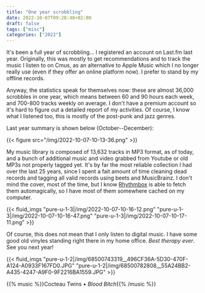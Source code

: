 ```yaml
---
title: "One year scrobbling"
date: 2022-10-07T09:28:48+02:00
draft: false
tags: ["misc"]
categories: ["2022"]
---
```


It's been a full year of scrobbling... I registered an account on Last.fm last year. Originally, this was mostly to get recommendations and to track the music I listen to on Cmus, as an alternative to Apple Music which I no longer really use (even if they offer an online platform now). I prefer to stand by my offline records.

Anyway, the statistics speak for themselves now: these are almost 36,000 scrobbles in one year, which means between 60 and 90 hours each week, and 700-800 tracks weekly on average. I don't have a premium account so it's hard to figure out a detailed report of my activities. Of course, I know what I listened too, this is mostly of the post-punk and jazz genres.

Last year summary is shown below (October--December):

{{< figure src="/img/2022-10-07-10-13-36.png" >}}

My music library is composed of 13,632 tracks in MP3 format, as of today, and a bunch of additional music and video grabbed from Youtube or old MP3s not properly tagged yet. It's by far the most reliable collection I had over the last 25 years, since I spent a fait amount of time cleaning dead records and tagging all valid records using beets and MusicBrainz. I don't mind the cover, most of the time, but I know [Rhythmbox] is able to fetch them automagically, so I have most of them somewhere cached on my computer.

{{< fluid_imgs
"pure-u-1-3|/img/2022-10-07-10-16-12.png"
"pure-u-1-3|/img/2022-10-07-10-16-47.png"
"pure-u-1-3|/img/2022-10-07-10-17-11.png" >}}

Of course, this does not mean that I only listen to digital music. I have some good old vinyles standing right there in my home office. _Best therapy ever_. See you next year!

{{< fluid_imgs
"pure-u-1-2|/img/68500743319__496CF36A-5D30-470F-A124-A0933F167FD0.JPG"
"pure-u-1-2|/img/68500782808__55A24BB2-A435-4247-A9F0-9F2216BA1559.JPG" >}}

{{% music %}}Cocteau Twins • _Blood Bitch_{{% /music %}}

[rhythmbox]: /post/rhythmbox/
